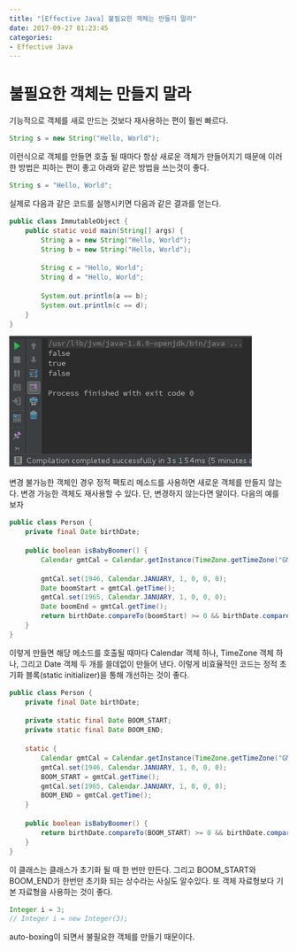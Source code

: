 ```yaml
---
title: "[Effective Java] 불필요한 객체는 만들지 말라"
date: 2017-09-27 01:23:45
categories:
- Effective Java
---
```


# 불필요한 객체는 만들지 말라
기능적으로 객체를 새로 만드는 것보다 재사용하는 편이 훨씬 빠르다.
```java
String s = new String("Hello, World");
```
이런식으로 객체를 만들면 호출 될 때마다 항상 새로운 객체가 만들어지기 때문에 이러한 방법은 피하는 편이 좋고 아래와 같은 방법을 쓰는것이 좋다.
```java
String s = "Hello, World";
```

실제로 다음과 같은 코드를 실행시키면 다음과 같은 결과를 얻는다.
```java
public class ImmutableObject {
    public static void main(String[] args) {
        String a = new String("Hello, World");
        String b = new String("Hello, World");

        String c = "Hello, World";
        String d = "Hello, World";

        System.out.println(a == b);
        System.out.println(c == d);
    }
}
```

![](./_img/effectivejava/string_address.png)

변경 불가능한 객체인 경우 정적 팩토리 메소드를 사용하면 새로운 객체를 만들지 않는다. 변경 가능한 객체도 재사용할 수 있다. 단, 변경하지 않는다면 말이다. 다음의 예를 보자

```java
public class Person {
    private final Date birthDate;

    public boolean isBabyBoomer() {
        Calendar gmtCal = Calendar.getInstance(TimeZone.getTimeZone("GMT"));

        gmtCal.set(1946, Calendar.JANUARY, 1, 0, 0, 0);
        Date boomStart = gmtCal.getTime();
        gmtCal.set(1965, Calendar.JANUARY, 1, 0, 0, 0);
        Date boomEnd = gmtCal.getTime();
        return birthDate.compareTo(boomStart) >= 0 && birthDate.compareTo(boomEnd) < 0;
    }
}
```

이렇게 만들면 해당 메소드를 호출될 때마다 Calendar 객체 하나, TimeZone 객체 하나, 그리고 Date 객체 두 개를 쓸데없이 만들어 낸다. 이렇게 비효율적인 코드는 정적 초기화 블록(static initializer)을 통해 개선하는 것이 좋다.

```java
public class Person {
    private final Date birthDate;

    private static final Date BOOM_START;
    private static final Date BOOM_END;
    
    static {
        Calendar gmtCal = Calendar.getInstance(TimeZone.getTimeZone("GMT"));
        gmtCal.set(1946, Calendar.JANUARY, 1, 0, 0, 0);
        BOOM_START = gmtCal.getTime();
        gmtCal.set(1965, Calendar.JANUARY, 1, 0, 0, 0);
        BOOM_END = gmtCal.getTime();
    }
    
    public boolean isBabyBoomer() {
        return birthDate.compareTo(BOOM_START) >= 0 && birthDate.compareTo(BOOM_END) < 0;
    }
}
```

이 클래스는 클래스가 초기화 될 때 한 번만 만든다. 그리고 BOOM_START와 BOOM_END가 한번만 초기화 되는 상수라는 사실도 알수있다. 또 객체 자료형보다 기본 자료형을 사용하는 것이 좋다.

```java
Integer i = 3;
// Integer i = new Integer(3);
```
auto-boxing이 되면서 불필요한 객체를 만들기 때문이다.
